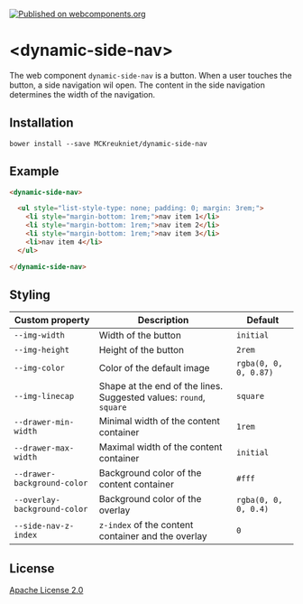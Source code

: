 [![Published on webcomponents.org](https://img.shields.io/badge/webcomponents.org-published-blue.svg)](https://www.webcomponents.org/element/MCKreukniet/dynamic-side-nav)

# \<dynamic-side-nav\>

The web component `dynamic-side-nav` is a button. When a user touches the button, a side navigation wil open. The content in the side navigation determines the width of the navigation.

## Installation

```
bower install --save MCKreukniet/dynamic-side-nav
```

## Example

<!--
```
<custom-element-demo>
  <template>
    <link rel="import" href="dynamic-side-nav.html">
    <style>
      dynamic-side-nav {
        height: 21rem;
      }
    </style>
    <next-code-block></next-code-block>
  </template>
</custom-element-demo>
```
-->
```html
<dynamic-side-nav>

  <ul style="list-style-type: none; padding: 0; margin: 3rem;">
    <li style="margin-bottom: 1rem;">nav item 1</li>
    <li style="margin-bottom: 1rem;">nav item 2</li>
    <li style="margin-bottom: 1rem;">nav item 3</li>
    <li>nav item 4</li>
  </ul>

</dynamic-side-nav>
```

## Styling

| Custom property              | Description | Default |
| ---------------------------- | ----------- | ------- |
| `--img-width`                | Width of the button | `initial` |
| `--img-height`               | Height of the button | `2rem` |
| `--img-color`                | Color of the default image | `rgba(0, 0, 0, 0.87)` |
| `--img-linecap`              | Shape at the end of the lines. Suggested values: `round`, `square` | `square` |
| `--drawer-min-width`         | Minimal width of the content container | `1rem` |
| `--drawer-max-width`         | Maximal width of the content container | `initial` |
| `--drawer-background-color`  | Background color of the content container | `#fff` |
| `--overlay-background-color` | Background color of the overlay | `rgba(0, 0, 0, 0.4)` |
| `--side-nav-z-index`         | `z-index` of the content container and the overlay | `0` |

## License

[Apache License 2.0](https://github.com/MCKreukniet/dynamic-side-nav/blob/master/LICENSE.md)
